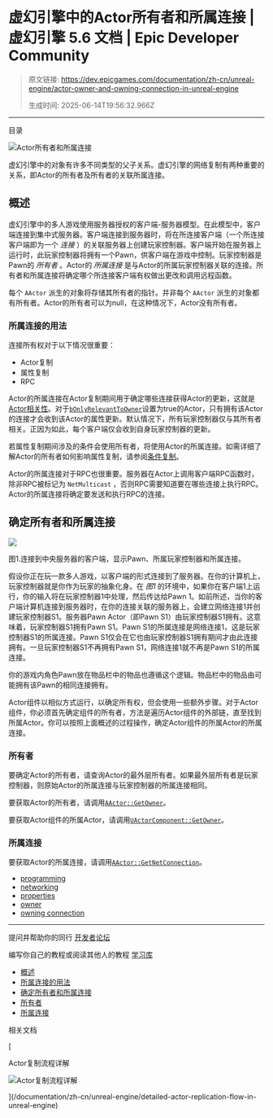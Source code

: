 # 虚幻引擎中的Actor所有者和所属连接 | 虚幻引擎 5.6 文档 | Epic Developer Community

> 原文链接: https://dev.epicgames.com/documentation/zh-cn/unreal-engine/actor-owner-and-owning-connection-in-unreal-engine
> 
> 生成时间: 2025-06-14T19:56:32.966Z

---

目录

![Actor所有者和所属连接](https://dev.epicgames.com/community/api/documentation/image/f0ef2b42-d983-428c-9342-6d4bd6f21904?resizing_type=fill&width=1920&height=335)

虚幻引擎中的对象有许多不同类型的父子关系。虚幻引擎的网络复制有两种重要的关系，即Actor的所有者及所有者的关联所属连接。

## 概述

虚幻引擎中的多人游戏使用服务器授权的客户端-服务器模型。在此模型中，客户端连接到集中式服务器。客户端连接到服务器时，将在所连接客户端（一个所连接客户端即为一个 *连接* ）的关联服务器上创建玩家控制器。客户端开始在服务器上运行时，此玩家控制器将拥有一个Pawn，供客户端在游戏中控制。玩家控制器是Pawn的 *所有者* 。Actor的 *所属连接* 是与Actor的所属玩家控制器关联的连接。所有者和所属连接将确定哪个所连接客户端有权做出更改和调用远程函数。

每个 `AActor` 派生的对象将存储其所有者的指针。并非每个 `AActor` 派生的对象都有所有者。Actor的所有者可以为null，在这种情况下，Actor没有所有者。

### 所属连接的用法

连接所有权对于以下情况很重要：

-   Actor复制
-   属性复制
-   RPC

Actor的所属连接在Actor复制期间用于确定哪些连接获得Actor的更新，这就是[Actor相关性](/documentation/zh-cn/unreal-engine/actor-relevancy-in-unreal-engine)。对于[`bOnlyRelevantToOwner`](/documentation/en-us/unreal-engine/API/Runtime/Engine/GameFramework/AActor/bOnlyRelevantToOwner)设置为true的Actor，只有拥有该Actor的连接才会收到该Actor的属性更新。默认情况下，所有玩家控制器仅与其所有者相关。正因为如此，每个客户端仅会收到自身玩家控制器的更新。

若属性复制期间涉及的条件会使用所有者，将使用Actor的所属连接。如需详细了解Actor的所有者如何影响属性复制，请参阅[条件复制](/documentation/zh-cn/unreal-engine/replicate-actor-properties-in-unreal-engine#%E6%9D%A1%E4%BB%B6%E5%A4%8D%E5%88%B6)。

Actor的所属连接对于RPC也很重要。服务器在Actor上调用客户端RPC函数时，除非RPC被标记为 `NetMulticast` ，否则RPC需要知道要在哪些连接上执行RPC。Actor的所属连接将确定要发送和执行RPC的连接。

## 确定所有者和所属连接

[![](https://d1iv7db44yhgxn.cloudfront.net/documentation/images/f5dbf0c9-0824-4e45-936f-97e46851ce28/network-player-controller.png)](https://d1iv7db44yhgxn.cloudfront.net/documentation/images/f5dbf0c9-0824-4e45-936f-97e46851ce28/network-player-controller.png)

图1.连接到中央服务器的客户端，显示Pawn、所属玩家控制器和所属连接。

假设你正在玩一款多人游戏，以客户端的形式连接到了服务器。在你的计算机上，玩家控制器就是你作为玩家的抽象化身。在 *图1* 的环境中，如果你在客户端1上运行，你的输入将在玩家控制器1中处理，然后传达给Pawn 1。如前所述，当你的客户端计算机连接到服务器时，在你的连接关联的服务器上，会建立网络连接1并创建玩家控制器S1。服务器Pawn Actor（即Pawn S1）由玩家控制器S1拥有。这意味着，玩家控制器S1拥有Pawn S1。Pawn S1的所属连接是网络连接1，这是玩家控制器S1的所属连接。Pawn S1仅会在它也由玩家控制器S1拥有期间才由此连接拥有。一旦玩家控制器S1不再拥有Pawn S1，网络连接1就不再是Pawn S1的所属连接。

你的游戏内角色Pawn放在物品栏中的物品也遵循这个逻辑。物品栏中的物品由可能拥有该Pawn的相同连接拥有。

Actor组件以相似方式运行，以确定所有权，但会使用一些额外步骤。对于Actor组件，你必须首先确定组件的所有者，方法是遍历Actor组件的外部链，直至找到所属Actor。你可以按照上面概述的过程操作，确定Actor组件的所属Actor的所属连接。

### 所有者

要确定Actor的所有者，请查询Actor的最外层所有者。如果最外层所有者是玩家控制器，则原始Actor的所属连接与玩家控制器的所属连接相同。

要获取Actor的所有者，请调用[`AActor::GetOwner`](/documentation/en-us/unreal-engine/API/Runtime/Engine/GameFramework/AActor/GetOwner)。

要获取Actor组件的所属Actor，请调用[`UActorComponent::GetOwner`](/documentation/en-us/unreal-engine/API/Runtime/Engine/Components/UActorComponent/GetOwner)。

### 所属连接

要获取Actor的所属连接，请调用[`AActor::GetNetConnection`](/documentation/en-us/unreal-engine/API/Runtime/Engine/GameFramework/AActor/GetNetConnection)。

-   [programming](https://dev.epicgames.com/community/search?query=programming)
-   [networking](https://dev.epicgames.com/community/search?query=networking)
-   [properties](https://dev.epicgames.com/community/search?query=properties)
-   [owner](https://dev.epicgames.com/community/search?query=owner)
-   [owning connection](https://dev.epicgames.com/community/search?query=owning%20connection)

* * *

提问并帮助你的同行 [开发者论坛](https://forums.unrealengine.com/categories?tag=unreal-engine)

编写你自己的教程或阅读其他人的教程 [学习库](https://dev.epicgames.com/community/unreal-engine/learning)

-   [概述](/documentation/zh-cn/unreal-engine/actor-owner-and-owning-connection-in-unreal-engine#%E6%A6%82%E8%BF%B0)
-   [所属连接的用法](/documentation/zh-cn/unreal-engine/actor-owner-and-owning-connection-in-unreal-engine#%E6%89%80%E5%B1%9E%E8%BF%9E%E6%8E%A5%E7%9A%84%E7%94%A8%E6%B3%95)
-   [确定所有者和所属连接](/documentation/zh-cn/unreal-engine/actor-owner-and-owning-connection-in-unreal-engine#%E7%A1%AE%E5%AE%9A%E6%89%80%E6%9C%89%E8%80%85%E5%92%8C%E6%89%80%E5%B1%9E%E8%BF%9E%E6%8E%A5)
-   [所有者](/documentation/zh-cn/unreal-engine/actor-owner-and-owning-connection-in-unreal-engine#%E6%89%80%E6%9C%89%E8%80%85)
-   [所属连接](/documentation/zh-cn/unreal-engine/actor-owner-and-owning-connection-in-unreal-engine#%E6%89%80%E5%B1%9E%E8%BF%9E%E6%8E%A5)

相关文档

[

Actor复制流程详解

![Actor复制流程详解](https://dev.epicgames.com/community/api/documentation/image/a4ab9d12-a4be-4603-af67-06eaaedf8fec?resizing_type=fit&width=160&height=92)

](/documentation/zh-cn/unreal-engine/detailed-actor-replication-flow-in-unreal-engine)